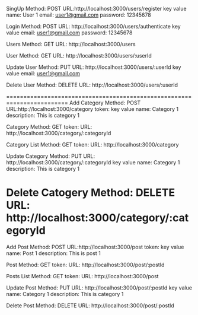 SingUp
Method: POST
URL:http://localhost:3000/users/register
key       value
name:     User 1
email:    user1@gmail.com
password: 12345678


Login
Method: POST
URL: http://localhost:3000/users/authenticate
key       value
email:    user1@gmail.com
password: 12345678


Users
Method: GET
URL: http://localhost:3000/users


User
Method: GET
URL: http://localhost:3000/users/:userId


Update User
Method: PUT
URL: http://localhost:3000/users/:userId
key       value
email:    user1@gmail.com

Delete User
Method: DELETE
URL: http://localhost:3000/users/:userId

========================================================================
Add Category
Method: POST
URL:http://localhost:3000/category
token: 
key       	value
name:     	Category 1
description:    This is category 1

Category
Method: GET
token:
URL: http://localhost:3000/category/:categoryId

Category List
Method: GET
token:
URL: http://localhost:3000/category

Update Category
Method: PUT
URL: http://localhost:3000/category/:categoryId
key       	value
name:    	Category 1
description:	This is category 1

Delete Catogery
Method: DELETE
URL: http://localhost:3000/category/:categoryId
========================================================================
Add Post
Method: POST
URL:http://localhost:3000/post
token: 
key       	value
name:     	Post 1
description:    This is post 1

Post
Method: GET
token:
URL: http://localhost:3000/post/:postId

Posts List
Method: GET
token:
URL: http://localhost:3000/post

Update Post
Method: PUT
URL: http://localhost:3000/post/:postId
key       	value
name:    	Category 1
description:	This is category 1

Delete Post
Method: DELETE
URL: http://localhost:3000/post/:postId







